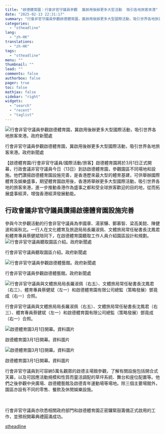 ```yaml
---
title: "啟德體育園︱行會非官守議員參觀  冀啟用後辦更多大型活動  吸引各地旅客來港"
date: "2025-02-13 22:31:17"
summary: "行會非官守議員參觀啟德體育園，冀啟用後辦更多大型國際活動，吸引世界各地旅客來港。政府新聞處 ..."
categories:
  - "stheadline"
lang:
  - "zh-HK"
translations:
  - "zh-HK"
tags:
  - "stheadline"
menu: ""
thumbnail: ""
lead: ""
comments: false
authorbox: false
pager: true
toc: false
mathjax: false
sidebar: "right"
widgets:
  - "search"
  - "recent"
  - "taglist"
---
```


![行會非官守議員參觀啟德體育園，冀啟用後辦更多大型國際活動，吸引世界各地旅客來港。政府新聞處](https://image.stheadline.com/f/680p0/0x0/100/none/ee4ebf63e9ec6f824c53ed20df2df042/stheadline/inewsmedia/20250213/_2025021322295013929.jpg)

行會非官守議員參觀啟德體育園，冀啟用後辦更多大型國際活動，吸引世界各地旅客來港。政府新聞處




【啟德體育園/行會非官守議員/國際活動/旅客】啟德體育園將於3月1日正式開幕，行政會議非官守議員今日（13日）到訪啟德體育園，參觀園區不同場地和設施。他們讚揚啟德體育園設施完善，是香港歷來最大型的體育基建，可供舉辦國際體育及娛樂盛事，期望體育園啟用後，香港將舉辦更多大型國際活動，吸引世界各地的旅客來港，進一步推動香港作為盛事之都和受全球旅客歡迎的目的地，從而拓展盛事經濟，增強香港經濟發展動能。

行政會議非官守議員讚揚啟德體育園設施完善
--------------------

參與今次參觀活動的行會非官守議員為李國章、湯家驊、鄭慕智、梁高美懿、陳健波和吳秋北。一行人在文化體育及旅遊局局長羅淑佩、文體旅局常任秘書長沈鳳君和體育專員蔡健斌陪同下，在啟德體育園聽取工作人員介紹園區設計和規劃。
 ![行會非官守議員聽取園區介紹。政府新聞處](https://image.hkhl.hk/f/1024p0/0x0/100/none/f2129bde9a531ab60b1aed6fa8ece4ba/2025-02/4AA0A6BAF5C443DDAAD5BF1327BB9A20_O.jpg)


行會非官守議員聽取園區介紹。政府新聞處



 ![行會非官守議員參觀啟德體藝館。政府新聞處](https://image.hkhl.hk/f/1024p0/0x0/100/none/11a89050e42c8623ab13c556e9506f12/2025-02/73D6718FDBCF4EE88F9241551551DCFB_O.jpg)


行會非官守議員參觀啟德體藝館。政府新聞處



 ![行會非官守議員與文體旅局局長羅淑佩（右五）、文體旅局常任秘書長沈鳳君（右三）、體育專員蔡健斌（左一）和啟德體育園有限公司總監（策略發展）鄧竟成（右一）合照。](https://image.hkhl.hk/f/1024p0/0x0/100/none/9c7dd6bb8eab525025510e4747b38b1d/2025-02/6D962DE97D5F48D9AE85650595C39694_O.jpg)


行會非官守議員與文體旅局局長羅淑佩（右五）、文體旅局常任秘書長沈鳳君（右三）、體育專員蔡健斌（左一）和啟德體育園有限公司總監（策略發展）鄧竟成（右一）合照。



 ![啟德體育園3月1日開幕。資料圖片](https://image.hkhl.hk/f/1024p0/0x0/100/none/29b9bcfc485958f530ed0e43b7be8949/2025-02/i_src_302120497.jpg)


啟德體育園3月1日開幕。資料圖片



 ![啟德體育園3月1日開幕。資料圖片](https://image.hkhl.hk/f/1024p0/0x0/100/none/4766f0139e6f852658181ebdd5f9ea71/2025-02/i_src_002814358.jpg)


啟德體育園3月1日開幕。資料圖片




行會非官守議員到可容納5萬名觀眾的啟德主場館參觀，了解有關設施包括開合式天幕，以及可因應活動規模和性質而靈活調配的草坪系統、舞台和座位配置等。他們之後參觀中央廣場、啟德體藝館及啟德青年運動場等場地。除三個主要場館外，園區亦設有不同的零售、餐飲及休閒娛樂設施。  

　　        

行會非官守議員亦欣悉相關政府部門和啟德體育園正密鑼緊鼓籌備正式啟用的工作，並預祝開幕典禮圓滿成功。

[stheadline](https://std.stheadline.com/realtime/article/2052674/即時-港聞-啟德體育園︱行會非官守議員參觀-冀啟用後辦更多大型活動-吸引各地旅客來港)
